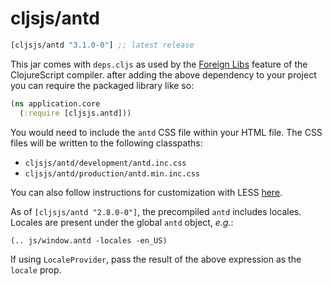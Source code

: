 # cljsjs/antd

[](dependency)
```clojure
[cljsjs/antd "3.1.0-0"] ;; latest release
```
[](/dependency)

This jar comes with `deps.cljs` as used by the [Foreign Libs][flibs] feature
of the ClojureScript compiler. after adding the above dependency to your project
you can require the packaged library like so:

```clojure
(ns application.core
  (:require [cljsjs.antd]))
```
You would need to include the `antd` CSS file within your HTML file. The CSS files will be written to the following classpaths:

* `cljsjs/antd/development/antd.inc.css`
* `cljsjs/antd/production/antd.min.inc.css`

You can also follow instructions for customization with LESS [here](https://ant.design/docs/react/customize-theme).

As of `[cljsjs/antd "2.8.0-0"]`, the precompiled `antd` includes locales.
Locales are present under the global `antd` object, *e.g.*:

```clojure
(.. js/window.antd -locales -en_US)
```

If using `LocaleProvider`, pass the result of the above expression as the
`locale` prop.

[flibs]: https://clojurescript.org/reference/packaging-foreign-deps
